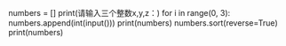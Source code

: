  numbers = []
print(请输入三个整数x,y,z：)
for i in range(0, 3):
    numbers.append(int(input()))
print(numbers)
numbers.sort(reverse=True)
print(numbers)

